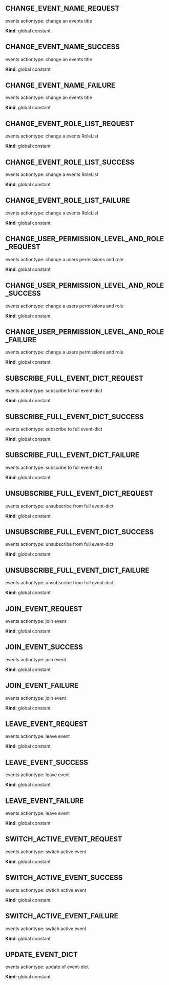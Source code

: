 <a id="change95event95name95request"></a>

## CHANGE\_EVENT\_NAME\_REQUEST
events actiontype: change an events title

**Kind**: global constant  
<a id="change95event95name95success"></a>

## CHANGE\_EVENT\_NAME\_SUCCESS
events actiontype: change an events title

**Kind**: global constant  
<a id="change95event95name95failure"></a>

## CHANGE\_EVENT\_NAME\_FAILURE
events actiontype: change an events title

**Kind**: global constant  
<a id="change95event95role95list95request"></a>

## CHANGE\_EVENT\_ROLE\_LIST\_REQUEST
events actiontype: change a events RoleList

**Kind**: global constant  
<a id="change95event95role95list95success"></a>

## CHANGE\_EVENT\_ROLE\_LIST\_SUCCESS
events actiontype: change a events RoleList

**Kind**: global constant  
<a id="change95event95role95list95failure"></a>

## CHANGE\_EVENT\_ROLE\_LIST\_FAILURE
events actiontype: change a events RoleList

**Kind**: global constant  
<a id="change95user95permission95level95and95role95request"></a>

## CHANGE\_USER\_PERMISSION\_LEVEL\_AND\_ROLE\_REQUEST
events actiontype: change a users permissions and role

**Kind**: global constant  
<a id="change95user95permission95level95and95role95success"></a>

## CHANGE\_USER\_PERMISSION\_LEVEL\_AND\_ROLE\_SUCCESS
events actiontype: change a users permissions and role

**Kind**: global constant  
<a id="change95user95permission95level95and95role95failure"></a>

## CHANGE\_USER\_PERMISSION\_LEVEL\_AND\_ROLE\_FAILURE
events actiontype: change a users permissions and role

**Kind**: global constant  
<a id="subscribe95full95event95dict95request"></a>

## SUBSCRIBE\_FULL\_EVENT\_DICT\_REQUEST
events actiontype: subscribe to full event-dict

**Kind**: global constant  
<a id="subscribe95full95event95dict95success"></a>

## SUBSCRIBE\_FULL\_EVENT\_DICT\_SUCCESS
events actiontype: subscribe to full event-dict

**Kind**: global constant  
<a id="subscribe95full95event95dict95failure"></a>

## SUBSCRIBE\_FULL\_EVENT\_DICT\_FAILURE
events actiontype: subscribe to full event-dict

**Kind**: global constant  
<a id="unsubscribe95full95event95dict95request"></a>

## UNSUBSCRIBE\_FULL\_EVENT\_DICT\_REQUEST
events actiontype: unsubscribe from full event-dict

**Kind**: global constant  
<a id="unsubscribe95full95event95dict95success"></a>

## UNSUBSCRIBE\_FULL\_EVENT\_DICT\_SUCCESS
events actiontype: unsubscribe from full event-dict

**Kind**: global constant  
<a id="unsubscribe95full95event95dict95failure"></a>

## UNSUBSCRIBE\_FULL\_EVENT\_DICT\_FAILURE
events actiontype: unsubscribe from full event-dict

**Kind**: global constant  
<a id="join95event95request"></a>

## JOIN\_EVENT\_REQUEST
events actiontype: join event

**Kind**: global constant  
<a id="join95event95success"></a>

## JOIN\_EVENT\_SUCCESS
events actiontype: join event

**Kind**: global constant  
<a id="join95event95failure"></a>

## JOIN\_EVENT\_FAILURE
events actiontype: join event

**Kind**: global constant  
<a id="leave95event95request"></a>

## LEAVE\_EVENT\_REQUEST
events actiontype: leave event

**Kind**: global constant  
<a id="leave95event95success"></a>

## LEAVE\_EVENT\_SUCCESS
events actiontype: leave event

**Kind**: global constant  
<a id="leave95event95failure"></a>

## LEAVE\_EVENT\_FAILURE
events actiontype: leave event

**Kind**: global constant  
<a id="switch95active95event95request"></a>

## SWITCH\_ACTIVE\_EVENT\_REQUEST
events actiontype: swtich active event

**Kind**: global constant  
<a id="switch95active95event95success"></a>

## SWITCH\_ACTIVE\_EVENT\_SUCCESS
events actiontype: swtich active event

**Kind**: global constant  
<a id="switch95active95event95failure"></a>

## SWITCH\_ACTIVE\_EVENT\_FAILURE
events actiontype: swtich active event

**Kind**: global constant  
<a id="update95event95dict"></a>

## UPDATE\_EVENT\_DICT
events actiontype: update of event-dict

**Kind**: global constant  
